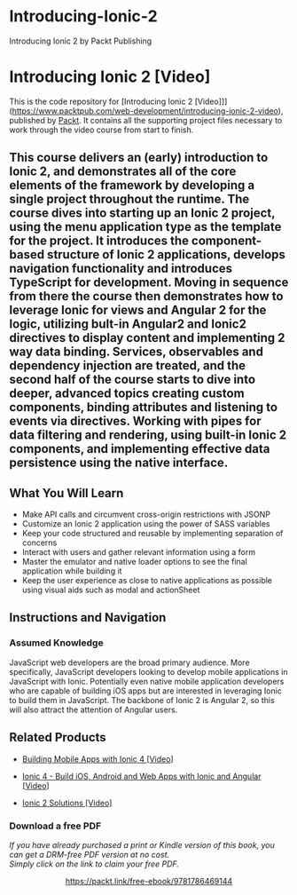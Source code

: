 # Introducing-Ionic-2
Introducing Ionic 2 by Packt Publishing
# Introducing Ionic 2 [Video]
This is the code repository for [Introducing Ionic 2 [Video]]](https://www.packtpub.com/web-development/introducing-ionic-2-video), published by [Packt](https://www.packtpub.com/?utm_source=github). It contains all the supporting project files necessary to work through the video course from start to finish.
##  This course delivers an (early) introduction to Ionic 2, and demonstrates all of the core elements of the framework by developing a single project throughout the runtime. The course dives into starting up an Ionic 2 project, using the menu application type as the template for the project. It introduces the component-based structure of Ionic 2 applications, develops navigation functionality and introduces TypeScript for development. Moving in sequence from there the course then demonstrates how to leverage Ionic for views and Angular 2 for the logic, utilizing bult-in Angular2 and Ionic2 directives to display content and implementing 2 way data binding. Services, observables and dependency injection are treated, and the second half of the course starts to dive into deeper, advanced topics creating custom components, binding attributes and listening to events via directives. Working with pipes for data filtering and rendering, using built-in Ionic 2 components, and implementing effective data persistence using the native interface.
<H2>What You Will Learn</H2>
<DIV class=book-info-will-learn-text>
<UL>
<LI>Make API calls and circumvent cross-origin restrictions with JSONP
<LI>Customize an Ionic 2 application using the power of SASS variables
<LI>Keep your code structured and reusable by implementing separation of concerns
<LI>Interact with users and gather relevant information using a form
<LI>Master the emulator and native loader options to see the final application while building it
<LI>Keep the user experience as close to native applications as possible using visual aids such as modal and actionSheet</LI></UL></DIV>

## Instructions and Navigation
### Assumed Knowledge
JavaScript web developers are the broad primary audience. More specifically, JavaScript developers looking to develop mobile applications in JavaScript with Ionic. Potentially even native mobile application developers who are capable of building iOS apps but are interested in leveraging Ionic to build them in JavaScript. The backbone of Ionic 2 is Angular 2, so this will also attract the attention of Angular users.


## Related Products
* [Building Mobile Apps with Ionic 4 [Video]](https://www.packtpub.com/application-development/building-mobile-apps-ionic-4-video)

* [Ionic 4 - Build iOS, Android and Web Apps with Ionic and Angular [Video]](https://www.packtpub.com/application-development/ionic-4-build-ios-android-and-web-apps-ionic-and-angular-video)

* [Ionic 2 Solutions [Video]](https://www.packtpub.com/web-development/ionic-2-solutions-video)

### Download a free PDF

 <i>If you have already purchased a print or Kindle version of this book, you can get a DRM-free PDF version at no cost.<br>Simply click on the link to claim your free PDF.</i>
<p align="center"> <a href="https://packt.link/free-ebook/9781786469144">https://packt.link/free-ebook/9781786469144 </a> </p>